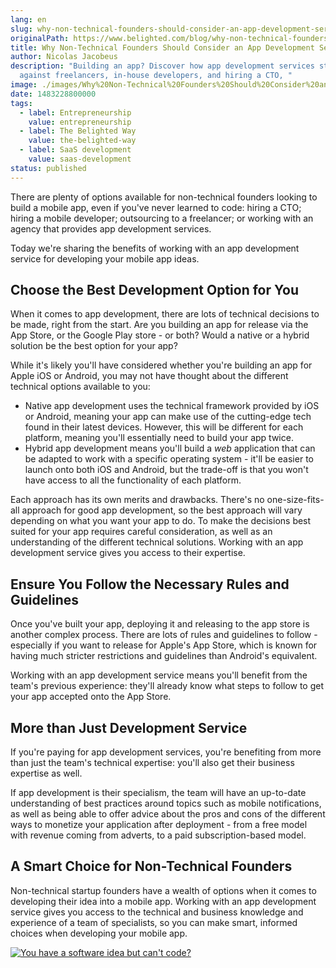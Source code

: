 ```yaml
---
lang: en
slug: why-non-technical-founders-should-consider-an-app-development-service
originalPath: https://www.belighted.com/blog/why-non-technical-founders-should-consider-an-app-development-service
title: Why Non-Technical Founders Should Consider an App Development Service
author: Nicolas Jacobeus
description: "Building an app? Discover how app development services stack-up
  against freelancers, in-house developers, and hiring a CTO, "
image: ./images/Why%20Non-Technical%20Founders%20Should%20Consider%20an%20App%20Development%20Service.jpg
date: 1483228800000
tags:
  - label: Entrepreneurship
    value: entrepreneurship
  - label: The Belighted Way
    value: the-belighted-way
  - label: SaaS development
    value: saas-development
status: published
---
```

There are plenty of options available for non-technical founders looking to build a mobile app, even if you've never learned to code: hiring a CTO; hiring a mobile developer; outsourcing to a freelancer; or working with an agency that provides app development services.

Today we're sharing the benefits of working with an app development service for developing your mobile app ideas.

Choose the Best Development Option for You
------------------------------------------

When it comes to app development, there are lots of technical decisions to be made, right from the start. Are you building an app for release via the App Store, or the Google Play store - or both? Would a native or a hybrid solution be the best option for your app?

While it's likely you'll have considered whether you're building an app for Apple iOS or Android, you may not have thought about the different technical options available to you:

*   Native app development uses the technical framework provided by iOS or Android, meaning your app can make use of the cutting-edge tech found in their latest devices. However, this will be different for each platform, meaning you'll essentially need to build your app twice.
*   Hybrid app development means you'll build a _web_ application that can be adapted to work with a specific operating system - it'll be easier to launch onto both iOS and Android, but the trade-off is that you won't have access to all the functionality of each platform.

Each approach has its own merits and drawbacks. There's no one-size-fits-all approach for good app development, so the best approach will vary depending on what you want your app to do. To make the decisions best suited for your app requires careful consideration, as well as an understanding of the different technical solutions. Working with an app development service gives you access to their expertise.

Ensure You Follow the Necessary Rules and Guidelines 
-----------------------------------------------------

Once you've built your app, deploying it and releasing to the app store is another complex process. There are lots of rules and guidelines to follow - especially if you want to release for Apple's App Store, which is known for having much stricter restrictions and guidelines than Android's equivalent.

Working with an app development service means you'll benefit from the team's previous experience: they'll already know what steps to follow to get your app accepted onto the App Store.

More than Just Development Service
----------------------------------

If you're paying for app development services, you're benefiting from more than just the team's technical expertise: you'll also get their business expertise as well.

If app development is their specialism, the team will have an up-to-date understanding of best practices around topics such as mobile notifications, as well as being able to offer advice about the pros and cons of the different ways to monetize your application after deployment - from a free model with revenue coming from adverts, to a paid subscription-based model.

A Smart Choice for Non-Technical Founders
-----------------------------------------

Non-technical startup founders have a wealth of options when it comes to developing their idea into a mobile app. Working with an app development service gives you access to the technical and business knowledge and experience of a team of specialists, so you can make smart, informed choices when developing your mobile app.

[![You have a software idea but can't code?](https://no-cache.hubspot.com/cta/default/1684659/2a757af5-8c70-4e5b-bd84-3e0c399fa61d.png)](https://cta-redirect.hubspot.com/cta/redirect/1684659/2a757af5-8c70-4e5b-bd84-3e0c399fa61d)